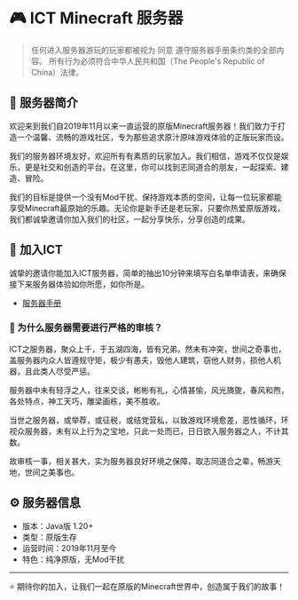 # 🎮 ICT Minecraft 服务器

> 任何进入服务器游玩的玩家都被视为 同意 遵守服务器手册条约类的全部内容。
> 所有行为必须符合中华人民共和国（The People's Republic of China）法律。

## 🌟 服务器简介

欢迎来到我们自2019年11月以来一直运营的原版Minecraft服务器！我们致力于打造一个温馨、流畅的游戏社区，专为那些追求原汁原味游戏体验的正版玩家而设。

我们的服务器环境友好，欢迎所有有素质的玩家加入。我们相信，游戏不仅仅是娱乐，更是社交和创造的平台。在这里，你可以找到志同道合的朋友，一起探索、建造、冒险。

我们的目标是提供一个没有Mod干扰、保持游戏本质的空间，让每一位玩家都能享受Minecraft最原始的乐趣。无论你是新手还是老玩家，只要你热爱原版游戏，我们都诚挚邀请你加入我们的社区，一起分享快乐，分享创造的成果。

## 🎯 加入ICT

诚挚的邀请你能加入ICT服务器，简单的抽出10分钟来填写白名单申请表，来确保接下来服务器体验如你所愿，如你所是。

- [服务器手册](https://docs.qq.com/aio/DT093Q1ZOV1NpdW5X)

### 🔑 为什么服务器需要进行严格的审核？

ICT之服务器，聚众上千，于五湖四海，皆有兄弟。然未有冲突，世间之奇事也，盖服务器内众人皆遵规守矩，极少有愚夫，毁他人建筑，窃他人财务，损他人机器，且此类人尽受严惩。

服务器中未有轻浮之人，往来交谈，彬彬有礼，心情甚愉，风光旖旎，春风和煦，各处特点，神工天巧，雕梁画栋，美不胜收。

当世之服务器，或举荐，或征税，或结党营私，以致游戏环境愈差，恶性循环，环视众服务器，未有以上行为之宝地，只此一处而已，日日欲入服务器之人，不计其数。

故审核一事，相关甚大，实为服务器良好环境之保障，取志同道合之辈，畅游天地，世间之美事也。

## ⚙️ 服务器信息

- 版本：Java版 1.20+
- 类型：原版生存
- 运营时间：2019年11月至今
- 特色：纯净原版，无Mod干扰

---

⭐ 期待你的加入，让我们一起在原版的Minecraft世界中，创造属于我们的故事！